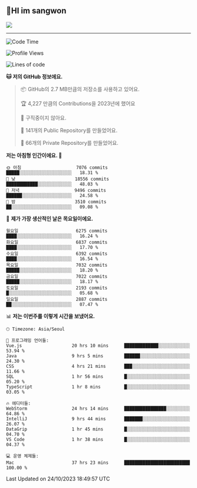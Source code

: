 ## 🤸HI im sangwon

<img src="https://github-profile-summary-cards.vercel.app/api/cards/profile-details?username=nowgnas&theme=dracula" />

<!-- <a href="#">
  <img src="https://github-readme-stats.vercel.app/api?username=nowgnas&theme=calm&show_icons=true" height='200px'>
</a><br>
<a href="#">
  <img src="https://github-readme-stats.vercel.app/api/top-langs/?username=nowgnas&theme=calm&exclude_repo=Jagi,assignment&layout=compact" height='200px'>
  <img src='http://mazassumnida.wtf/api/v2/generate_badge?boj=leo503801' height='200px'>
</a> -->

<hr>

<!--START_SECTION:waka-->
![Code Time](http://img.shields.io/badge/Code%20Time-3%2C673%20hrs%2010%20mins-blue)

![Profile Views](http://img.shields.io/badge/Profile%20Views-0-blue)

![Lines of code](https://img.shields.io/badge/%EC%A0%80%EB%8A%94%20%EC%97%AC%ED%83%9C%EA%B9%8C%EC%A7%80%20-36.8%20million%20%EC%A4%84%EC%9D%98%20%EC%BD%94%EB%93%9C%EB%A5%BC%20%EC%9E%91%EC%84%B1%ED%96%88%EC%96%B4%EC%9A%94.-blue)

**🐱 저의 GitHub 정보에요.** 

> 📦 GitHub의 2.7 MB만큼의 저장소를 사용하고 있어요. 
 > 
> 🏆 4,227 만큼의 Contributions을 2023년에 했어요
 > 
> 🚫 구직중이지 않아요.
 > 
> 📜 141개의 Public Repository를 만들었어요. 
 > 
> 🔑 66개의 Private Repository를 만들었어요. 
 > 
**저는 아침형 인간이에요. 🐤** 

```text
🌞 아침                     7076 commits        █████░░░░░░░░░░░░░░░░░░░░   18.31 % 
🌆 낮　                     18556 commits       ████████████░░░░░░░░░░░░░   48.03 % 
🌃 저녁                     9496 commits        ██████░░░░░░░░░░░░░░░░░░░   24.58 % 
🌙 밤　                     3510 commits        ██░░░░░░░░░░░░░░░░░░░░░░░   09.08 % 
```
📅 **제가 가장 생산적인 날은 목요일이에요.** 

```text
월요일                      6275 commits        ████░░░░░░░░░░░░░░░░░░░░░   16.24 % 
화요일                      6837 commits        ████░░░░░░░░░░░░░░░░░░░░░   17.70 % 
수요일                      6392 commits        ████░░░░░░░░░░░░░░░░░░░░░   16.54 % 
목요일                      7032 commits        █████░░░░░░░░░░░░░░░░░░░░   18.20 % 
금요일                      7022 commits        █████░░░░░░░░░░░░░░░░░░░░   18.17 % 
토요일                      2193 commits        █░░░░░░░░░░░░░░░░░░░░░░░░   05.68 % 
일요일                      2887 commits        ██░░░░░░░░░░░░░░░░░░░░░░░   07.47 % 
```


📊 **저는 이번주를 이렇게 시간을 보냈어요.** 

```text
🕑︎ Timezone: Asia/Seoul

💬 프로그래밍 언어들: 
Vue.js                   20 hrs 10 mins      █████████████░░░░░░░░░░░░   53.94 % 
Java                     9 hrs 5 mins        ██████░░░░░░░░░░░░░░░░░░░   24.30 % 
CSS                      4 hrs 21 mins       ███░░░░░░░░░░░░░░░░░░░░░░   11.66 % 
SQL                      1 hr 56 mins        █░░░░░░░░░░░░░░░░░░░░░░░░   05.20 % 
TypeScript               1 hr 8 mins         █░░░░░░░░░░░░░░░░░░░░░░░░   03.05 % 

🔥 에디터들: 
WebStorm                 24 hrs 14 mins      ████████████████░░░░░░░░░   64.86 % 
IntelliJ                 9 hrs 44 mins       ███████░░░░░░░░░░░░░░░░░░   26.07 % 
DataGrip                 1 hr 45 mins        █░░░░░░░░░░░░░░░░░░░░░░░░   04.70 % 
VS Code                  1 hr 38 mins        █░░░░░░░░░░░░░░░░░░░░░░░░   04.37 % 

💻 운영 체제들: 
Mac                      37 hrs 23 mins      █████████████████████████   100.00 % 
```


 Last Updated on 24/10/2023 18:49:57 UTC
<!--END_SECTION:waka-->

<!-- <div align="center">
  <h2>⌨️Languages and Tools⌨️</h2>
  <div align=flex>
    <img height="25px" src="https://img.shields.io/badge/Python-3776AB?style=flat&amp;logo=Python&amp;logoColor=white" alt="Python Badge">
    <img height="25px" src="https://img.shields.io/badge/Javascript-F7DF1E?style=flat&amp;logo=Javascript&amp;logoColor=white" alt="Python Badge">
  </div>

  <div>
  <img height="25px" src="https://img.shields.io/badge/Express-000000?style=flat&amp;logo=Express&amp;logoColor=white" alt="Python Badge">
  <img height="25px" src="https://img.shields.io/badge/Node js-339933?style=flat&amp;logo=Node.js&amp;logoColor=white" alt="Python Badge">
  <img height="25px" src="https://img.shields.io/badge/MongoDB-47A248?style=flat&amp;logo=MongoDB&amp;logoColor=white" alt="Python Badge">
  <img height="25px" src="https://img.shields.io/badge/React-61DAFB?style=flat&amp;logo=React&amp;logoColor=white" alt="Python Badge">
   <img height="25px" src="https://img.shields.io/badge/TensorFlow-FF6F00?style=flat&amp;logo=TensorFlow&amp;logoColor=white" alt="Python Badge">
  </div>
  <div>
  <img height="25px" src="https://img.shields.io/badge/Visual Studio Code-007ACC?style=flat&amp;logo=Visual Studio Code&amp;logoColor=white" alt="Python Badge">
  <img height="25px" src="https://img.shields.io/badge/Ubuntu-E95420?style=flat&amp;logo=Ubuntu&amp;logoColor=white" alt="Python Badge">
  </div>
</div>
<br> -->
<!--
<h2 align=center>⌨️Languages and Tools⌨️</h2>
<div>
  <div style='float:left; margin-right:30px; width:200px'>
  <h3>🎈Languages🎈</h3>
  <div>
    <img height="25px" src="https://img.shields.io/badge/Java-FF7800?style=flat&amp;&amp;logoColor=white" alt="Python Badge">
    <img height="25px" src="https://img.shields.io/badge/Python-3776AB?style=flat&amp;logo=Python&amp;logoColor=white" alt="Python Badge">
      <img height="25px" src="https://img.shields.io/badge/Javascript-F7DF1E?style=flat&amp;logo=Javascript&amp;logoColor=white" alt="Python Badge">
  </div>
  
  </div>
  <div style='float:left; margin-right:30px; width:200px'>
  <h3>🛠️Frameworks🛠️</h3>
  <div>
    <img height="25px" src="https://img.shields.io/badge/NestJS-E0234E?style=flat&amp;logo=NestJS&amp;logoColor=white" alt="Python Badge">
    <img height="25px" src="https://img.shields.io/badge/Express-000000?style=flat&amp;logo=Express&amp;logoColor=white" alt="Python Badge">
    <img height="25px" src="https://img.shields.io/badge/Node js-339933?style=flat&amp;logo=Node.js&amp;logoColor=white" alt="Python Badge">
    <img height="25px" src="https://img.shields.io/badge/MongoDB-47A248?style=flat&amp;logo=MongoDB&amp;logoColor=white" alt="Python Badge">
     <img height="25px" src="https://img.shields.io/badge/TensorFlow-FF6F00?style=flat&amp;logo=TensorFlow&amp;logoColor=white" alt="Python Badge">
  </div>
  </div>
  <div style='float:left;'>
  <h3>⚙️Tools⚙️</h3>
  <div>
    <img height="25px" src="https://img.shields.io/badge/Ubuntu-E95420?style=flat&amp;logo=Ubuntu&amp;logoColor=white" alt="Python Badge">
    <img height="25px" src="https://img.shields.io/badge/Docker-2496ED?style=flat&amp;logo=Docker&amp;logoColor=white" alt="Python Badge">
  </div>
  </div>
</div>
-->
<!-- ![trophy](https://github-profile-trophy.vercel.app/?username=nowgnas&column=7&margin-w=15&margin-h=15) -->

<!--
**Marshmellowon/Marshmellowon** is a ✨ _special_ ✨ repository because its `README.md` (this file) appears on your GitHub profile.

Here are some ideas to get you started:

- 🔭 I’m currently working on ...
- 🌱 I’m currently learning ...
- 👯 I’m looking to collaborate on ...
- 🤔 I’m looking for help with ...
- 💬 Ask me about ...
- 📫 How to reach me: ...
- 😄 Pronouns: ...
- ⚡ Fun fact: ...
-->

<!-- style='display:grid; grid-template-columns: auto auto auto;' -->
